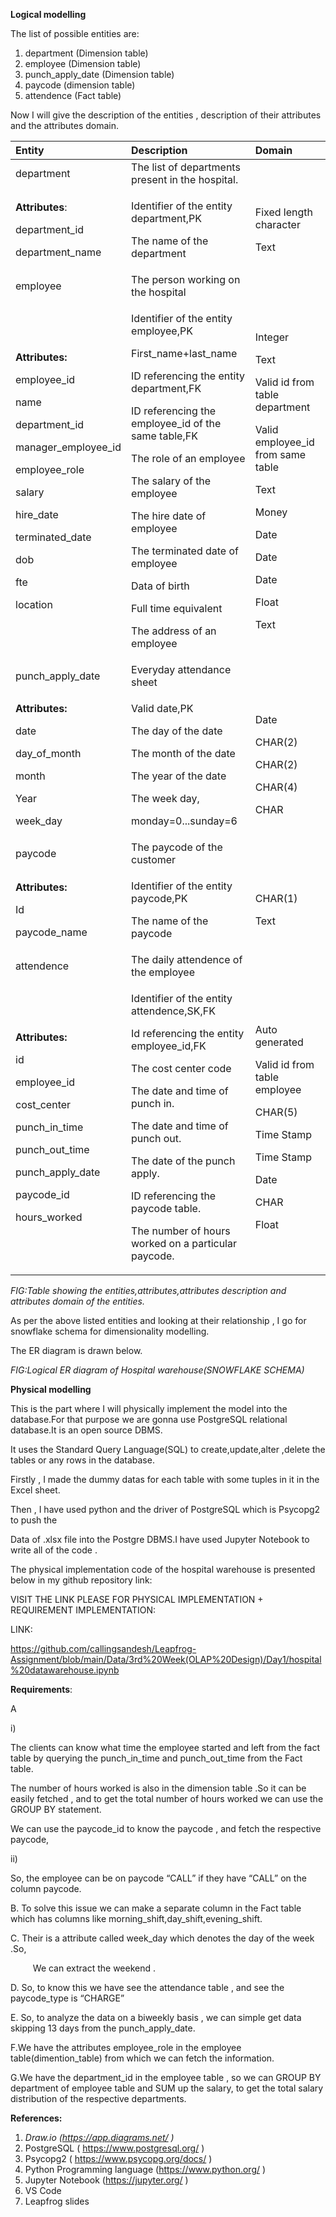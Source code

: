 ﻿**Logical modelling**

The list of possible entities are:

1. department (Dimension table)
1. employee (Dimension table)
1. punch\_apply\_date (Dimension table)
1. paycode (dimension table)
1. attendence (Fact table)

Now I will give the description of the entities , description of their attributes and the attributes domain.


|Entity|Description|Domain|
| :- | :- | :- |
|department|The list of departments present in the hospital.||
|<p>**Attributes**:</p><p>department\_id</p><p></p><p>department\_name</p>|<p></p><p>Identifier of the entity department,PK</p><p>The name of the department</p>|<p></p><p>Fixed length character</p><p>Text</p>|
|employee|The person working on the hospital||
|<p>**Attributes:**</p><p>employee\_id</p><p></p><p>name</p><p>department\_id</p><p></p><p>manager\_employee\_id</p><p></p><p>employee\_role</p><p>salary</p><p>hire\_date</p><p>terminated\_date</p><p>dob</p><p>fte</p><p>location</p>|<p></p><p>Identifier of the entity employee,PK</p><p>First\_name+last\_name</p><p>ID referencing the entity department,FK</p><p>ID referencing the employee\_id of the same table,FK</p><p>The role of an employee</p><p>The salary of the employee</p><p>The hire date of employee</p><p>The terminated date of employee</p><p>Data of birth</p><p>Full time equivalent</p><p>The address of an employee</p>|<p></p><p>Integer</p><p></p><p>Text</p><p>Valid id from table department</p><p>Valid employee\_id from same table</p><p>Text</p><p>Money</p><p>Date</p><p>Date</p><p>Date</p><p>Float</p><p>Text</p>|
|punch\_apply\_date|Everyday attendance sheet||
|<p>**Attributes:**</p><p>date</p><p>day\_of\_month</p><p>month</p><p>Year</p><p>week\_day</p>|<p></p><p>Valid date,PK</p><p>The day of the date</p><p>The month of the date</p><p>The year of the date</p><p>The week day,</p><p>monday=0...sunday=6</p>|<p></p><p>Date</p><p>CHAR(2)</p><p>CHAR(2)</p><p>CHAR(4)</p><p>CHAR</p>|
|paycode|The paycode of the customer||
|<p>**Attributes:**</p><p>Id</p><p>paycode\_name</p>|<p></p><p>Identifier of the entity paycode,PK</p><p>The name of the paycode</p>|<p></p><p>CHAR(1)</p><p>Text</p>|
|attendence|The daily attendence of the employee||
|<p>**Attributes:**</p><p>id</p><p></p><p>employee\_id</p><p></p><p>cost\_center</p><p>punch\_in\_time</p><p>punch\_out\_time</p><p>punch\_apply\_date</p><p>paycode\_id</p><p>hours\_worked</p>|<p></p><p>Identifier of the entity attendence,SK,FK</p><p>Id referencing the entity employee\_id,FK</p><p>The cost center code</p><p>The date and time of punch in.</p><p>The date and time of punch out.</p><p>The date of the punch apply.</p><p>ID referencing the paycode table.</p><p>The number of hours worked on a particular paycode.</p>|<p></p><p>Auto generated</p><p></p><p>Valid id from table employee</p><p>CHAR(5)</p><p>Time Stamp</p><p>Time Stamp</p><p>Date</p><p>CHAR</p><p>Float</p><p></p><p></p>|

*FIG:Table showing the entities,attributes,attributes description and attributes domain of the entities.*



As per the above listed entities and looking at their relationship , I go for snowflake schema for dimensionality modelling.

The ER diagram is drawn below.


*FIG:Logical ER diagram of Hospital warehouse(SNOWFLAKE SCHEMA)*




**Physical modelling**


This is the part where I will physically implement the model into the database.For that purpose we are gonna use PostgreSQL relational database.It is an open source DBMS.

It uses the Standard Query Language(SQL) to create,update,alter ,delete the tables or any rows in the database.

Firstly , I made the dummy datas for each table with some tuples in it in the Excel sheet.

Then , I have used python and the driver of PostgreSQL which is Psycopg2 to push the 

Data of .xlsx file into the Postgre DBMS.I have used Jupyter Notebook to write all of the code .

The physical implementation code of the hospital warehouse  is presented below in my github repository link:

VISIT THE LINK PLEASE FOR PHYSICAL IMPLEMENTATION + REQUIREMENT IMPLEMENTATION:

LINK:

<https://github.com/callingsandesh/Leapfrog-Assignment/blob/main/Data/3rd%20Week(OLAP%20Design)/Day1/hospital%20datawarehouse.ipynb> 


**Requirements**:

A

i) 

The clients can know what time the employee started and left from the fact table  by querying the punch\_in\_time and punch\_out\_time from the Fact table.

The number of hours worked is also in the dimension table .So it can be easily fetched , and to get the total number of hours worked we can use the GROUP BY statement.

We can use the paycode\_id to know the paycode , and fetch the respective paycode,

ii)

So, the employee can be on paycode “CALL” if they have “CALL” on the column paycode.

B.	To solve this issue we can make a separate column in the Fact table which     has columns like morning\_shift,day\_shift,evening\_shift.  

C. Their is a attribute called week\_day which denotes the day of the week .So,

`     `We can extract the weekend .

D. So, to know this we have see the attendance table , and see the paycode\_type is           “CHARGE” 

E. So, to analyze the data on a biweekly basis , we can simple get data skipping 13 days from the punch\_apply\_date.

F.We have the attributes employee\_role in the employee table(dimention\_table) from which we can fetch the information.

G.We have the department\_id in the employee table , so we can GROUP BY department of employee table and SUM up the salary, to get the total salary distribution of the respective departments. 











**References:**

1. *Draw.io (<https://app.diagrams.net/> )*
1. PostgreSQL ( <https://www.postgresql.org/> )
1. Psycopg2 ( <https://www.psycopg.org/docs/> )
1. Python Programming language  (<https://www.python.org/> )
1. Jupyter Notebook  (<https://jupyter.org/> )
1. VS Code 
1. Leapfrog slides
